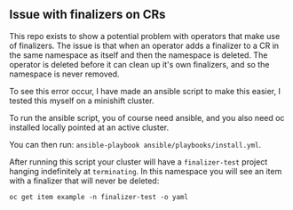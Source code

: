 ## Issue with finalizers on CRs

This repo exists to show a potential problem with operators that make use of finalizers. The issue is that when an operator adds a finalizer to a CR in the same namespace as itself and then the namespace is deleted. The operator is deleted before it can clean up it's own finalizers, and so the namespace is never removed.

To see this error occur, I have made an ansible script to make this easier, I tested this myself on a minishift cluster.

To run the ansible script, you of course need ansible, and you also need oc installed locally pointed at an active cluster.

You can then run: `ansible-playbook ansible/playbooks/install.yml`.

After running this script your cluster will have a `finalizer-test` project hanging indefinitely at `terminating`. In this namespace you will see an item with a finalizer that will never be deleted:
```
oc get item example -n finalizer-test -o yaml
```

